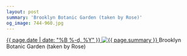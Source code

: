 ```yaml
---
layout: post
summary: 'Brooklyn Botanic Garden (taken by Rose)'
og_image: 744-960.jpg
---
```


<p>
 <time>
  <a href="/744">
   {{ page.date | date: "%B %-d, %Y" }}
  </a>
 </time>
 <a href="/744">
  <img alt="{{ page.summary }}" data-taken="4/11/2018" sizes="(min-width: 700px) 50vw, calc(100vw - 2rem)" src="{{ site.assets_url }}/744-480.jpg" srcset="{{ site.assets_url }}/744-240.jpg 240w, {{ site.assets_url }}/744-480.jpg 480w, {{ site.assets_url }}/744-720.jpg 720w, {{ site.assets_url }}/744-960.jpg 960w"/>
 </a>
 <span>
  Brooklyn Botanic Garden (taken by Rose)
 </span>
</p>
